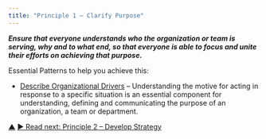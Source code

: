 ```yaml
---
title: "Principle 1 – Clarify Purpose"
---
```




**_Ensure that everyone understands who the organization or team is serving, why and to what end, so that everyone is able to focus and unite their efforts on achieving that purpose._**


Essential Patterns to help you achieve this:

-   [Describe Organizational Drivers](describe-organizational-drivers.html) –  Understanding the motive for acting in response to a specific situation is an essential component for understanding, defining and communicating the purpose of an organization, a team or department.


<div class="bottom-nav">
<a href="orientation.html" title="Up: Two Principles for Orientation">▲</a> <a href="develop-strategy.html" title="Read next: Principle 2 – Develop Strategy">▶ Read next: Principle 2 – Develop Strategy</a>
</div>


<script type="text/javascript">
Mousetrap.bind('g n', function() {
    window.location.href = 'develop-strategy.html';
    return false;
});
</script>

